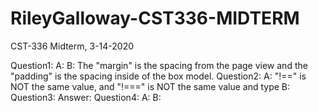 # RileyGalloway-CST336-MIDTERM
CST-336 Midterm, 3-14-2020




Question1:
    A: 
    B: The "margin" is the spacing from the page view and the "padding" is the spacing inside of the box model.
Question2:
     A: "!==" is NOT the same value, and "!===" is NOT the same value and type
     B: 
Question3:
     Answer: 
Question4:
     A:
     B:
